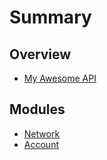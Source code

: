 # Summary

## Overview

* [My Awesome API](README.md)

## Modules

* [Network](methods/network.md)
* [Account](methods.md)

